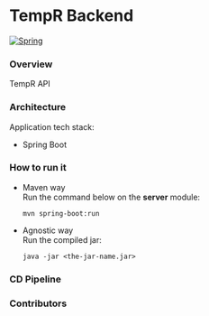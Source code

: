 
# TempR Backend

[![Spring](http://hortonworks.com/wp-content/uploads/2013/09/logo-spring-103x60.png)](https://spring.io/)

### Overview

TempR API

### Architecture

Application tech stack:
- Spring Boot

### How to run it

* Maven way  
    Run the command below on the **server** module:
    ````
    mvn spring-boot:run
    ````

* Agnostic way  
    Run the compiled jar:
    ````
    java -jar <the-jar-name.jar>
    ````
### CD Pipeline

### Contributors
